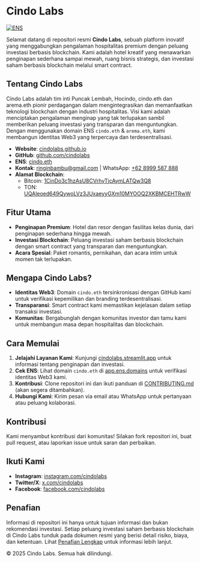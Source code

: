 # Cindo Labs

[![ENS](https://img.shields.io/badge/ENS-cindo.eth-blue.svg)](https://app.ens.domains/cindo.eth)

Selamat datang di repositori resmi **Cindo Labs**, sebuah platform inovatif yang menggabungkan pengalaman hospitalitas premium dengan peluang investasi berbasis blockchain. Kami adalah hotel kreatif yang menawarkan penginapan sederhana sampai mewah, ruang bisnis strategis, dan investasi saham berbasis blockchain melalui smart contract.

## Tentang Cindo Labs
Cindo Labs adalah tim inti Puncak Lembah, Hocindo, cindo.eth dan arema.eth pionir perdagangan dalam mengintegrasikan dan memanfaatkan teknologi blockchain dengan industri hospitalitas. Visi kami adalah menciptakan pengalaman menginap yang tak terlupakan sambil memberikan peluang investasi yang transparan dan menguntungkan. Dengan menggunakan domain ENS `cindo.eth` & `arema.eth`, kami membangun identitas Web3 yang terpercaya dan terdesentralisasi.

- **Website**: [cindolabs.github.io](https://cindolabs.github.io/)
- **GitHub**: [github.com/cindolabs](https://github.com/cindolabs)
- **ENS**: [cindo.eth](https://app.ens.domains/cindo.eth)
- **Kontak**: [ringinbambu@gmail.com](mailto:ringinbambu@gmail.com) | WhatsApp: [+62 8999 587 888](https://wa.me/+628999587888)
- **Alamat Blockchain**:
  - Bitcoin: [1CinDo3c1hzAsU8CVrhyTjcAymLATQw3Q8](https://mempool.space/address/1CinDo3c1hzAsU8CVrhyTjcAymLATQw3Q8)
  - TON: [UQAleoed649QywoLVz3JUxaeyyGXm10MYOOQ2XKBMCEHTRwW](https://tonscan.org/address/UQAleoed649QywoLVz3JUxaeyyGXm10MYOOQ2XKBMCEHTRwW)

## Fitur Utama
- **Penginapan Premium**: Hotel dan resor dengan fasilitas kelas dunia, dari penginapan sederhana hingga mewah.
- **Investasi Blockchain**: Peluang investasi saham berbasis blockchain dengan smart contract yang transparan dan menguntungkan.
- **Acara Spesial**: Paket romantis, pernikahan, dan acara intim untuk momen tak terlupakan.

## Mengapa Cindo Labs?
- **Identitas Web3**: Domain `cindo.eth` tersinkronisasi dengan GitHub kami untuk verifikasi kepemilikan dan branding terdesentralisasi.
- **Transparansi**: Smart contract kami memastikan kejelasan dalam setiap transaksi investasi.
- **Komunitas**: Bergabunglah dengan komunitas investor dan tamu kami untuk membangun masa depan hospitalitas dan blockchain.

## Cara Memulai
1. **Jelajahi Layanan Kami**: Kunjungi [cindolabs.streamlit.app](https://cindolabs.streamlit.app/) untuk informasi tentang penginapan dan investasi.
2. **Cek ENS**: Lihat domain `cindo.eth` di [app.ens.domains](https://app.ens.domains/cindo.eth) untuk verifikasi identitas Web3 kami.
3. **Kontribusi**: Clone repositori ini dan ikuti panduan di [CONTRIBUTING.md](#) (akan segera ditambahkan).
4. **Hubungi Kami**: Kirim pesan via email atau WhatsApp untuk pertanyaan atau peluang kolaborasi.

## Kontribusi
Kami menyambut kontribusi dari komunitas! Silakan fork repositori ini, buat pull request, atau laporkan issue untuk saran dan perbaikan.

## Ikuti Kami
- **Instagram**: [instagram.com/cindolabs](https://www.instagram.com/cindolabs/)
- **Twitter/X**: [x.com/cindolabs](https://x.com/cindolabs)
- **Facebook**: [facebook.com/cindolabs](https://www.facebook.com/cindolabs)

## Penafian
Informasi di repositori ini hanya untuk tujuan informasi dan bukan rekomendasi investasi. Setiap peluang investasi saham berbasis blockchain di Cindo Labs tunduk pada dokumen resmi yang berisi detail risiko, biaya, dan ketentuan. Lihat [Penafian Lengkap](https://cindolabs.streamlit.app/#disclaimer) untuk informasi lebih lanjut.

&copy; 2025 Cindo Labs. Semua hak dilindungi.

